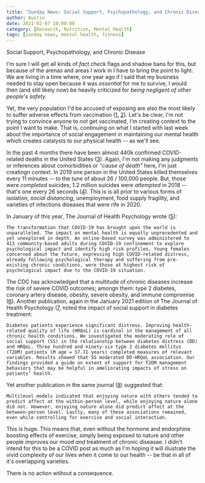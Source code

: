 ```yaml
---
title: "Sunday News: Social Support, Psychopathology, and Chronic Disease"
author: Austin
date: 2021-02-07 10:00:00
category: [Research, Nutrition, Mental Health]
tags: [sunday news, mental health, fitness]
---
```


Social Support, Psychopathology, and Chronic Disease

I'm sure I will get all kinds of *fact check* flags and shadow bans for this, but because of the arenas and areas I work in I have to bring the point to light.  We are living in a time where, one year ago if I said that my business needed to stay open because it was *essential* for me to survive, I would then (and still likely now) be heavily criticized for *being negligent of other people's safety.*

Yet, the very population I'd be accused of exposing are also the most likely to suffer adverse effects from vaccination ([1](https://www.jwatch.org/fw117380/2021/01/04/covid-19-vaccine-contraindications-mortality-risk-factors), [2](https://www.cdc.gov/vaccines/covid-19/info-by-product/clinical-considerations.html)).  Let's be clear, I'm not trying to convince anyone to *not* get vaccinated, I'm creating context to the point I want to make.  That is, continuing on what I started with last week about the importance of social engagement in  maintaining our mental health which creates catalysts to our physical health -- as we'll see.

In the past 4 months there have been almost 440k confirmed COVID-related deaths in the United States ([3](https://ourworldindata.org/coronavirus-data-explorer?zoomToSelection=true&time=2020-03-01..latest&country=IND~USA~GBR~CAN~DEU~FRA&region=World&deathsMetric=true&interval=smoothed&perCapita=true&smoothing=7&pickerMetric=total_deaths&pickerSort=desc)).  Again, I'm not making any judgments or inferences about comorbidities or *"cause of death"* here, I'm just creatingn context.  In 2019 one person in the United States killed themselves every 11 minutes -- to the tune of about 26 / 100,000 people.  But, those were *completed* suicides; 1.2 million suicides were *attempted* in 2018 -- that's one every 26 seconds ([4](https://suicidology.org/facts-and-statistics/)).  This is is all prior to various forms of isolation, *social distancing*, unemployment, food supply fragility, and varieties of infections diseases that were rife in 2020.

In January of this year, The Journal of Health Psychology wrote ([5](https://journals.sagepub.com/doi/abs/10.1177/1359105320985580)):

```
The transformation that COVID-19 has brought upon the world is unparalleled. The impact on mental health is equally unprecedented and yet unexplored in depth. An online-based survey was administered to 413 community-based adults during COVID-19 confinement to explore psychological impact and identify high risk profiles. Young females concerned about the future, expressing high COVID-related distress, already following psychological therapy and suffering from pre-existing chronic conditions, were those at highest risk of psychological impact due to the COVID-19 situation.
```

The CDC has acknowledged that a multitude of chronic diseases increase the risk of severe COVID outcomes; amongn them: type 2 diabetes, coronary artery disease, obesity, severe obesity, and immune compromise ([6](https://www.cdc.gov/coronavirus/2019-ncov/need-extra-precautions/people-with-medical-conditions.html)).  Another publication, again in the January 2021 edition of The Journal of Health Psychology ([7](https://journals.sagepub.com/doi/abs/10.1177/1359105320980821), noted the impact of social support in diabetes treatment:

```
Diabetes patients experience significant distress. Improving health-related quality of life (HRQoL) is cardinal in the management of all chronic health conditions. We investigated the moderating role of social support (SS) in the relationship between diabetes distress (DD) and HRQoL. Three hundred and ninety-six type 2 diabetes mellitus (T2DM) patients (M age = 57.71 years) completed measures of relevant variables. Results showed that SS moderated DD-HRQoL association. Our findings provided a guide on extent of support for T2DM management behaviors that may be helpful in ameliorating impacts of stress on patients’ health.
```

Yet another publication in the same journal ([8](https://journals.sagepub.com/doi/abs/10.1177/1359105320977642)) suggested that:

```
Multilevel models indicated that enjoying nature with others tended to predict affect at the within-person level, while enjoying nature alone did not. However, enjoying nature alone did predict affect at the between-person level. Lastly, many of these associations remained, even while controlling for exercise and social interaction.
```

This is huge.  This means that, even without the hormone and endorphine boosting effects of exercise, simply being exposed to nature and other people improves our mood *and* treatment of chronic diseasae.  I didn't intend for this to be a COVID post as much as I'm hoping it will illustrate the vivid complexity of our lives when it come to our health -- be that in all of it's overlapping varieties.

There is no action wtihout a consequence.
